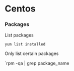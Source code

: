 Centos
======

### Packages

List packages

`yum list installed`

Only list certain packages

`rpm -qa | grep package_name
